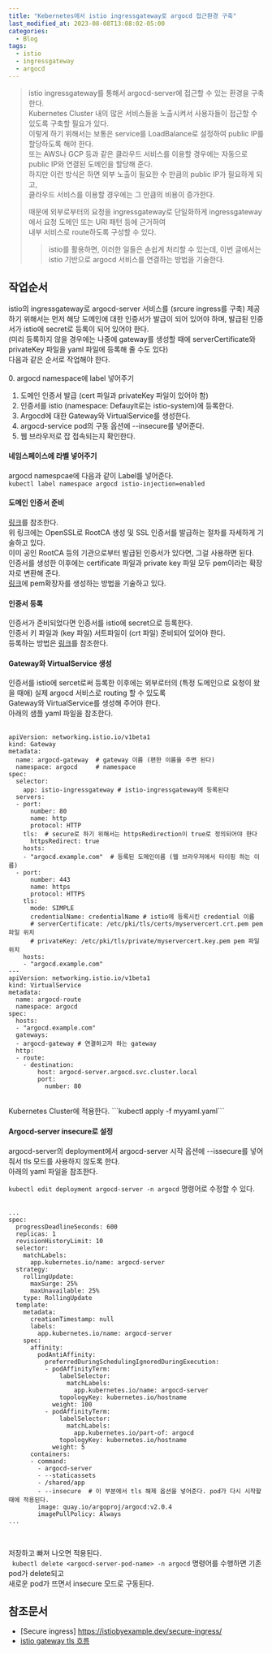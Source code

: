 ```yaml
---
title: "Kebernetes에서 istio ingressgateway로 argocd 접근환경 구축"
last_modified_at: 2023-08-08T13:08:02-05:00
categories:
  - Blog
tags:
  - istio
  - ingressgateway
  - argocd
---
```


> istio ingressgateway를 통해서 argocd-server에 접근할 수 있는 환경을 구축한다.  
> Kubernetes Cluster 내의 많은 서비스들을 노출시켜서 사용자들이 접근할 수 있도록 구축할 필요가 있다.  
> 이렇게 하기 위해서는 보통은 service를 LoadBalance로 설정하여 public IP를 할당하도록 해야 한다.  
> 또는 AWS나 GCP 등과 같은 클라우드 서비스를 이용할 경우에는 자동으로 public IP와 연결된 도메인을 할당해 준다.  
> 하지만 이런 방식은 하면 외부 노출이 필요한 수 만큼의 public IP가 필요하게 되고,  
> 클라우드 서비스를 이용할 경우에는 그 만큼의 비용이 증가한다.  
>
> 때문에 외부로부터의 요청을 ingressgateway로 단일화하게 ingressgateway에서 요청 도메인 또는 URI 패턴 등에 근거하여  
> 내부 서비스로 route하도록 구성할 수 있다.
>> istio를 활용하면, 이러한 일들은 손쉽게 처리할 수 있는데, 이번 글에서는 istio 기반으로 argocd 서비스를 연결하는 방법을 기술한다.

## 작업순서 
istio의 ingressgateway로 argocd-server 서비스를 (srcure ingress를 구축) 제공하기 위해서는 먼저 해당 도메인에 대한 인증서가 발급이 되어 있어야 하며, 
발급된 인증서가 istio에 secret로 등록이 되어 있어야 한다.  
(미리 등록하지 않을 경우에는 나중에 gateway를 생성할 때에 serverCertificate와 privateKey 파일을 yaml 파일에 등록해 줄 수도 있다)  
다음과 같은 순서로 작업해야 한다.  
<br/>
0. argocd namespace에 label 넣어주기  
1. 도메인 인증서 발급 (cert 파일과 privateKey 파일이 있어야 함)  
2. 인증서를 istio (namespace: Defauylt로는 istio-system)에 등록한다. 
3. Argocd에 대한 Gateway와 VirtualService를 생성한다.  
4. argocd-service pod의 구동 옵션에 --insecure를 넣어준다.  
5. 웹 브라우저로 잡 접속되는지 확인한다.

#### 네임스페이스에 라벨 넣어주기  
argocd namespcae에 다음과 같이 Label를 넣어준다.  
```kubectl label namespace argocd istio-injection=enabled```  

#### 도메인 인증서 준비  
[링크](https://www.lesstif.com/system-admin/openssl-root-ca-ssl-6979614.html)를 참조한다.  
위 링크에는 OpenSSL로 RootCA 생성 및 SSL 인증서를 발급하는 절차를 자세하게 기술하고 있다.  
이미 공인 RootCA 등의 기관으로부터 발급된 인증서가 있다면, 그걸 사용하면 된다.  
인증서를 생성한 이후에는 certificate 파일과 private key 파일 모두 pem이라는 확장자로 변환해 준다.  
[링크](https://lahuman.github.io/cet_key_to_pem/)에 pem확장자를 생성하는 방법을 기술하고 있다.  

#### 인증서 등록 
인증서가 준비되었다면 인증서를 istio에 secret으로 등록한다.  
인증서 키 파일과 (key 파일) 서트파일이 (crt 파일) 준비되어 있어야 한다.  
등록하는 방법은 [링크](https://zorba91.tistory.com/335)를 참조한다.  

#### Gateway와 VirtualService 생성  
인증서를 istio에 sercet로써 등록한 이후에는 외부로터의 (특정 도메인으로 요청이 왔을 때애) 실제 argocd 서비스로 routing 할 수 있도록  
Gateway와 VirtualService를 생성해 주어야 한다.  
아래의 샘플 yaml 파일을 참조한다.  
<br/>
```
apiVersion: networking.istio.io/v1beta1
kind: Gateway
metadata:
  name: argocd-gateway  # gateway 이름 (편한 이름을 주면 된다)
  namespace: argocd     # namespace
spec:
  selector:
    app: istio-ingressgateway # istio-ingressgateway에 등록된다
  servers:
  - port:
      number: 80
      name: http
      protocol: HTTP
    tls:  # secure로 하기 위해서는 httpsRedirection이 true로 정의되어야 한다
      httpsRedirect: true
    hosts:
    - "argocd.example.com"  # 등록된 도메인이름 (웹 브라우저에서 타이핑 하는 이름)
  - port:
      number: 443
      name: https
      protocol: HTTPS
    tls:
      mode: SIMPLE
      credentialName: credentialName # istio에 등록시킨 credential 이름
      # serverCertificate: /etc/pki/tls/certs/myservercert.crt.pem pem 파일 위치
      # privateKey: /etc/pki/tls/private/myservercert.key.pem pem 파일 위치
    hosts:
    - "argocd.example.com"
---
apiVersion: networking.istio.io/v1beta1
kind: VirtualService
metadata:
  name: argocd-route
  namespace: argocd
spec:
  hosts:
  - "argocd.example.com"
  gateways:
  - argocd-gateway # 연결하고자 하는 gateway
  http:
  - route:
    - destination:
        host: argocd-server.argocd.svc.cluster.local
        port:
          number: 80
```
<br/>
Kubernetes Cluster에 적용한다.  
```kubectl apply -f myyaml.yaml```

#### Argocd-server insecure로 설정  
argocd-server의 deployment에서 argocd-server 시작 옵션에 --issecure를 넣어줘서 tls 모드를 사용하지 않도록 한다.   
아래의 yaml 파일을 참조한다.  

```kubectl edit deployment argocd-server -n argocd``` 명령어로 수정할 수 있다.  
<br/>

```
...
spec:
  progressDeadlineSeconds: 600
  replicas: 1
  revisionHistoryLimit: 10
  selector:
    matchLabels:
      app.kubernetes.io/name: argocd-server
  strategy:
    rollingUpdate:
      maxSurge: 25%
      maxUnavailable: 25%
    type: RollingUpdate
  template:
    metadata:
      creationTimestamp: null
      labels:
        app.kubernetes.io/name: argocd-server
    spec:
      affinity:
        podAntiAffinity:
          preferredDuringSchedulingIgnoredDuringExecution:
          - podAffinityTerm:
              labelSelector:
                matchLabels:
                  app.kubernetes.io/name: argocd-server
              topologyKey: kubernetes.io/hostname
            weight: 100
          - podAffinityTerm:
              labelSelector:
                matchLabels:
                  app.kubernetes.io/part-of: argocd
              topologyKey: kubernetes.io/hostname
            weight: 5
      containers:
      - command:
        - argocd-server
        - --staticassets
        - /shared/app
        - --insecure  # 이 부분에서 tls 해제 옵션을 넣어준다. pod가 다시 시작할 때에 적용된다.  
        image: quay.io/argoproj/argocd:v2.0.4
        imagePullPolicy: Always
...
```
<br/>

저장하고 빠져 나오면 적용된다.  
``` kubectl delete <argocd-server-pod-name> -n argocd``` 명령어를 수행하면 기존 pod가 delete되고  
새로운 pod가 뜨면서 insecure 모드로 구동된다.  


## 참조문서
- [Secure ingress] https://istiobyexample.dev/secure-ingress/  
- [istio gateway tls 흐름](https://do-hansung.tistory.com/85)  
